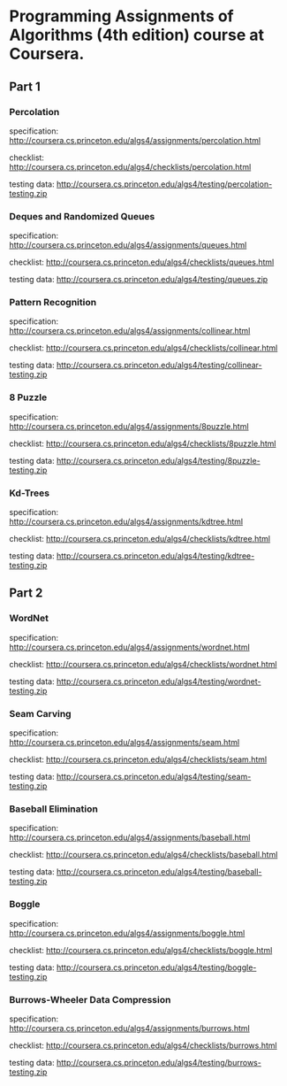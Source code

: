 # Programming Assignments of Algorithms (4th edition) course at Coursera.

## Part 1

### Percolation

specification: http://coursera.cs.princeton.edu/algs4/assignments/percolation.html

checklist: http://coursera.cs.princeton.edu/algs4/checklists/percolation.html

testing data: http://coursera.cs.princeton.edu/algs4/testing/percolation-testing.zip

### Deques and Randomized Queues

specification: http://coursera.cs.princeton.edu/algs4/assignments/queues.html

checklist: http://coursera.cs.princeton.edu/algs4/checklists/queues.html

testing data: http://coursera.cs.princeton.edu/algs4/testing/queues.zip

### Pattern Recognition

specification: http://coursera.cs.princeton.edu/algs4/assignments/collinear.html

checklist: http://coursera.cs.princeton.edu/algs4/checklists/collinear.html

testing data: http://coursera.cs.princeton.edu/algs4/testing/collinear-testing.zip

### 8 Puzzle

specification: http://coursera.cs.princeton.edu/algs4/assignments/8puzzle.html

checklist: http://coursera.cs.princeton.edu/algs4/checklists/8puzzle.html

testing data: http://coursera.cs.princeton.edu/algs4/testing/8puzzle-testing.zip

### Kd-Trees

specification: http://coursera.cs.princeton.edu/algs4/assignments/kdtree.html

checklist: http://coursera.cs.princeton.edu/algs4/checklists/kdtree.html

testing data: http://coursera.cs.princeton.edu/algs4/testing/kdtree-testing.zip

## Part 2

### WordNet

specification: http://coursera.cs.princeton.edu/algs4/assignments/wordnet.html

checklist: http://coursera.cs.princeton.edu/algs4/checklists/wordnet.html

testing data: http://coursera.cs.princeton.edu/algs4/testing/wordnet-testing.zip

### Seam Carving

specification: http://coursera.cs.princeton.edu/algs4/assignments/seam.html

checklist: http://coursera.cs.princeton.edu/algs4/checklists/seam.html

testing data: http://coursera.cs.princeton.edu/algs4/testing/seam-testing.zip

### Baseball Elimination

specification: http://coursera.cs.princeton.edu/algs4/assignments/baseball.html

checklist: http://coursera.cs.princeton.edu/algs4/checklists/baseball.html

testing data: http://coursera.cs.princeton.edu/algs4/testing/baseball-testing.zip

### Boggle

specification: http://coursera.cs.princeton.edu/algs4/assignments/boggle.html

checklist: http://coursera.cs.princeton.edu/algs4/checklists/boggle.html

testing data: http://coursera.cs.princeton.edu/algs4/testing/boggle-testing.zip

### Burrows-Wheeler Data Compression

specification: http://coursera.cs.princeton.edu/algs4/assignments/burrows.html

checklist: http://coursera.cs.princeton.edu/algs4/checklists/burrows.html

testing data: http://coursera.cs.princeton.edu/algs4/testing/burrows-testing.zip
